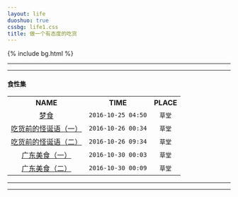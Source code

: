 ```yaml
---
layout: life
duoshuo: true
cssbg: life1.css
title: 做一个有态度的吃货
---      
```


{% include bg.html %}

-----------

******
<div class='lifelog'>
  <h4 id="section-1">食性集</h4>
<table>
<tr>
<th style="text-align: center">NAME</th>
<th style="text-align: center">TIME</th>
<th style="text-align: center">PLACE</th>
</tr>
<tr>
<td style="text-align: center"><a href="/life/food/2016-10-25.html">梦食</a></td>	  
<td style="text-align: center"><code class="highlighter-rouge">2016-10-25 04:50</code></td>
<td style="text-align: center"><code class="highlighter-rouge">草堂</code></td>			  
</tr>

<tr>
<td style="text-align: center"><a href="/life/food/2016-10-26.html">吃货前的怪诞语（一）</a></td>	  
<td style="text-align: center"><code class="highlighter-rouge">2016-10-26 00:34</code></td>
<td style="text-align: center"><code class="highlighter-rouge">草堂</code></td>			  
</tr>

<tr>
<td style="text-align: center"><a href="/life/food/2016-10-26-2.html">吃货前的怪诞语（二）</a></td>	  
<td style="text-align: center"><code class="highlighter-rouge">2016-10-26 09:34</code></td>
<td style="text-align: center"><code class="highlighter-rouge">草堂</code></td>			  
</tr>

<tr>
<td style="text-align: center"><a href="/life/food/2016-10-30.html">广东美食（一）</a></td>	  
<td style="text-align: center"><code class="highlighter-rouge">2016-10-30 00:03</code></td>
<td style="text-align: center"><code class="highlighter-rouge">草堂</code></td>			  
</tr>

<tr>
<td style="text-align: center"><a href="/life/food/2016-10-30-2.html">广东美食（二）</a></td>	  
<td style="text-align: center"><code class="highlighter-rouge">2016-10-30 00:09</code></td>
<td style="text-align: center"><code class="highlighter-rouge">草堂</code></td>			  
</tr>

</table>
</div>

******

-----------

